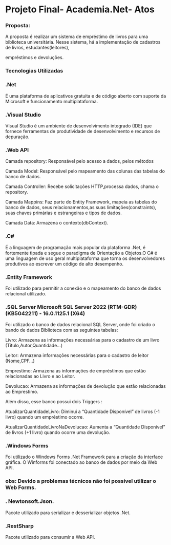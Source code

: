 <h1>  Projeto Final- Academia.Net- Atos  </h1>
 

 

### Proposta: 

A proposta é realizar um sistema de empréstimo de livros para uma biblioteca universitária. Nesse sistema, há a implementação de cadastros de livros, estudantes(leitores), 

empréstimos e devoluções. 

 

### Tecnologias Utilizadas  

 
### .Net  

É uma plataforma de aplicativos gratuita e de código aberto com suporte da Microsoft e funcionamento multiplataforma. 


### .Visual Studio 

Visual Studio é um ambiente de desenvolvimento integrado (IDE) que fornece ferramentas de produtividade de desenvolvimento e recursos de depuração. 


### .Web API  


Camada repository: Responsável pelo acesso a dados, pelos métodos 

Camada Model: Responsável pelo mapeamento das colunas das tabelas do banco de dados.  

Camada Controller: Recebe solicitações HTTP,processa dados, chama o repository. 

Camada Mappins: Faz parte do Entity Framework, mapeia as tabelas do banco de dados, seus relacionamentos,as suas limitações(constraints), suas  chaves primárias e estrangeiras e tipos de dados. 

Camada Data: Armazena o contexto(dbContext). 


### .C# 

É a linguagem de programação mais popular da plataforma .Net, é  fortemente tipada e segue o paradigma de Orientação a Objetos.O C# é uma linguagem de uso geral multiplataforma que torna os desenvolvedores produtivos ao escrever um código de alto desempenho. 


### .Entity Framework  

Foi utilizado para permitir a conexão e o mapeamento do banco de dados relacional utilizado. 


### .SQL Server Microsoft SQL Server 2022 (RTM-GDR) (KB5042211) - 16.0.1125.1 (X64)    

Foi utilizado o banco de dados relacional SQL Server, onde foi criado o bando de dados Biblioteca com as seguintes tabelas: 

 Livro: Armazena as informações necessárias para o cadastro de um livro (Titulo,Autor,Quantidade…) 

 Leitor: Armazena informações necessárias para o cadastro de leitor (Nome,CPF…) 

 Emprestimo: Armazena as informações de empréstimos que estão relacionadas ao Livro e ao Leitor. 

 Devolucao: Armazena as informações de devolução que estão relacionadas ao Emprestimo. 

 
 Além disso, esse banco possui dois Triggers : 

 AtualizarQuantidadeLivro: Diminui a “Quantidade Disponível” de livros (-1 livro) quando um empréstimo ocorre. 

 AtualizarQuantidadeLivroNaDevolucao: Aumenta a “Quantidade Disponível” de livros (+1 livro) quando ocorre uma devolução. 


### .Windows Forms 

 Foi utilizado o Windows Forms .Net Framework para a criação da interface gráfica. O Winforms foi conectado ao banco de dados por meio da Web API. 

### obs: Devido a problemas técnicos não foi possível utilizar o Web Forms. 


### . Newtonsoft.Json. 

 Pacote utilizado para serializar e desserializar objetos .Net. 


### .RestSharp 

Pacote utilizado para consumir a Web API. 

 

 

 
